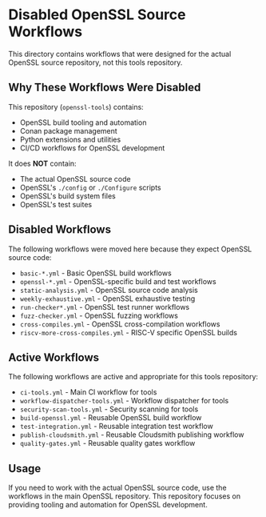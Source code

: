 # Disabled OpenSSL Source Workflows

This directory contains workflows that were designed for the actual OpenSSL source repository, not this tools repository.

## Why These Workflows Were Disabled

This repository (`openssl-tools`) contains:
- OpenSSL build tooling and automation
- Conan package management
- Python extensions and utilities
- CI/CD workflows for OpenSSL development

It does **NOT** contain:
- The actual OpenSSL source code
- OpenSSL's `./config` or `./Configure` scripts
- OpenSSL's build system files
- OpenSSL's test suites

## Disabled Workflows

The following workflows were moved here because they expect OpenSSL source code:

- `basic-*.yml` - Basic OpenSSL build workflows
- `openssl-*.yml` - OpenSSL-specific build and test workflows
- `static-analysis.yml` - OpenSSL source code analysis
- `weekly-exhaustive.yml` - OpenSSL exhaustive testing
- `run-checker*.yml` - OpenSSL test runner workflows
- `fuzz-checker.yml` - OpenSSL fuzzing workflows
- `cross-compiles.yml` - OpenSSL cross-compilation workflows
- `riscv-more-cross-compiles.yml` - RISC-V specific OpenSSL builds

## Active Workflows

The following workflows are active and appropriate for this tools repository:

- `ci-tools.yml` - Main CI workflow for tools
- `workflow-dispatcher-tools.yml` - Workflow dispatcher for tools
- `security-scan-tools.yml` - Security scanning for tools
- `build-openssl.yml` - Reusable OpenSSL build workflow
- `test-integration.yml` - Reusable integration test workflow
- `publish-cloudsmith.yml` - Reusable Cloudsmith publishing workflow
- `quality-gates.yml` - Reusable quality gates workflow

## Usage

If you need to work with the actual OpenSSL source code, use the workflows in the main OpenSSL repository. This repository focuses on providing tooling and automation for OpenSSL development.